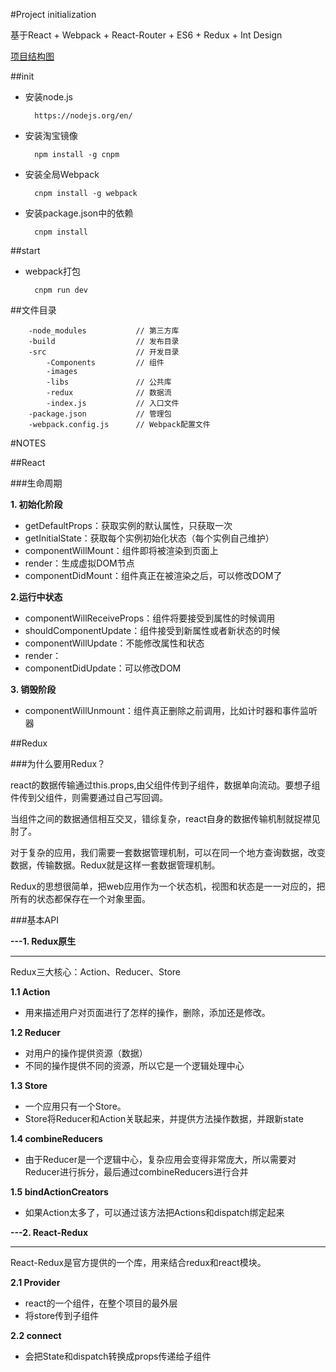 #Project initialization

基于React + Webpack + React-Router + ES6 + Redux + Int Design

[项目结构图](http://naotu.baidu.com/file/91ac5a222205b28e2daef4273d9ab70d?token=b666a5ed32503379)

##init

* 安装node.js

		https://nodejs.org/en/

* 安装淘宝镜像

		npm install -g cnpm	

* 安装全局Webpack

		cnpm install -g webpack

* 安装package.json中的依赖

		cnpm install 

##start

* webpack打包

		cnpm run dev


##文件目录

		-node_modules	 		// 第三方库			
		-build             		// 发布目录
		-src               		// 开发目录
			-Components    		// 组件
			-images        
			-libs				// 公共库
			-redux         		// 数据流
			-index.js	   		// 入口文件
		-package.json      		// 管理包
		-webpack.config.js 		// Webpack配置文件




#NOTES

##React

###生命周期

**1. 初始化阶段**

* getDefaultProps：获取实例的默认属性，只获取一次
* getInitialState：获取每个实例初始化状态（每个实例自己维护）
* componentWillMount：组件即将被渲染到页面上
* render：生成虚拟DOM节点
* componentDidMount：组件真正在被渲染之后，可以修改DOM了

**2.运行中状态**

* componentWillReceiveProps：组件将要接受到属性的时候调用
* shouldComponentUpdate：组件接受到新属性或者新状态的时候
* componentWillUpdate：不能修改属性和状态
* render：
* componentDidUpdate：可以修改DOM

**3. 销毁阶段**

* componentWillUnmount：组件真正删除之前调用，比如计时器和事件监听器

##Redux

###为什么要用Redux？

react的数据传输通过this.props,由父组件传到子组件，数据单向流动。要想子组件传到父组件，则需要通过自己写回调。

当组件之间的数据通信相互交叉，错综复杂，react自身的数据传输机制就捉襟见肘了。

对于复杂的应用，我们需要一套数据管理机制，可以在同一个地方查询数据，改变数据，传输数据。Redux就是这样一套数据管理机制。

Redux的思想很简单，把web应用作为一个状态机，视图和状态是一一对应的，把所有的状态都保存在一个对象里面。

###基本API


**---1. Redux原生**
<hr>
Redux三大核心：Action、Reducer、Store

**1.1 Action**

* 用来描述用户对页面进行了怎样的操作，删除，添加还是修改。

**1.2 Reducer**

* 对用户的操作提供资源（数据）
* 不同的操作提供不同的资源，所以它是一个逻辑处理中心 

**1.3 Store**

* 一个应用只有一个Store。
* Store将Reducer和Action关联起来，并提供方法操作数据，并跟新state

**1.4 combineReducers**

* 由于Reducer是一个逻辑中心，复杂应用会变得非常庞大，所以需要对Reducer进行拆分，最后通过combineReducers进行合并

**1.5 bindActionCreators**

* 如果Action太多了，可以通过该方法把Actions和dispatch绑定起来


**---2. React-Redux**
<hr>

React-Redux是官方提供的一个库，用来结合redux和react模块。

**2.1 Provider**

* react的一个组件，在整个项目的最外层
* 将store传到子组件

**2.2 connect**

* 会把State和dispatch转换成props传递给子组件

 